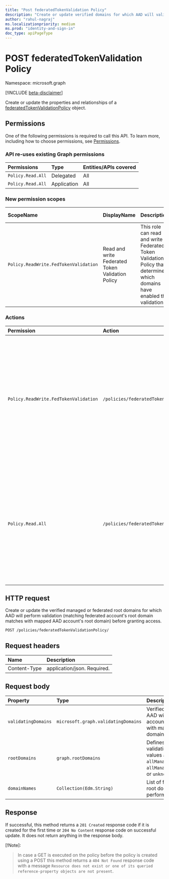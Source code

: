 ```yaml
---
title: "Post federatedTokenValidation Policy"
description: "Create or update verified domains for which AAD will validate whether federated account's root domain matches with mapped AAD account's root domain."
author: "rahul-nagraj"
ms.localizationpriority: medium
ms.prod: "identity-and-sign-in"
doc_type: apiPageType
---
```


# POST federatedTokenValidation Policy
Namespace: microsoft.graph

[!INCLUDE [beta-disclaimer](../../includes/beta-disclaimer.md)]

Create or update the properties and relationships of a [federatedTokenValidationPolicy](../resources/federatedtokenvalidationpolicy.md) object.

## Permissions

One of the following permissions is required to call this API. To learn more, including how to choose permissions, see [Permissions](/graph/permissions-reference).

### API re-uses existing Graph permissions

| Permissions | Type | Entities/APIs covered |
| :-- | :-- | :-- |
| `Policy.Read.All` | Delegated   | All |
| `Policy.Read.All` | Application | All |

### New permission scopes

| ScopeName | DisplayName | Description | Type | Admin Consent? | Entities/APIs covered |
| :-- | :-- | :-- | :-- | :-- | :-- |
| `Policy.ReadWrite.FedTokenValidation` | Read and write Federated Token Validation Policy | This role can read and write Federated Token Validation Policy that determines which domains have enabled the validation | Delegated | Yes | All |

### Actions

| Permission | Action | Description |
| :-- | :-- | :-- |
| `Policy.ReadWrite.FedTokenValidation` | `/policies/federatedTokenValidationPolicy` | Update verified domains for which AAD will perform validation (matching federated account's root domain matches with mapped AAD account's root domain) before granting access. |
| `Policy.Read.All`                           | `/policies/federatedTokenValidationPolicy` | Get verified domains for which AAD will perform validation (matching federated account's root domain matches with mapped AAD account's root domain) before granting access.    |

## HTTP request

Create or update the verified managed or federated root domains for which AAD will perform validation (matching federated account's root domain matches with mapped AAD account's root domain) before granting access.

```http
POST /policies/federatedTokenValidationPolicy/
```

## Request headers

|Name|Description|
|:---|:---|
|Content-Type|application/json. Required.|

## Request body
|Property|Type|Description|
|:---|:---|:---|
| `validatingDomains` | `microsoft.graph.validatingDomains` | Verified AAD domains for which AAD will validate that federated account's root domain matches with mapped AAD account's root domain. |
| `rootDomains` | `graph.rootDomains` | Defines to which domains the validation will apply to. Possible values are `all`, `allFederated`, `allManaged`, `enumerated`, `allManagedAndEnumeratedFederated`, or `unknownFutureValue`. |
| `domainNames` | `Collection(Edm.String)` | List of federated and/or managed root domains for which AAD will perform the validation. |

## Response

If successful, this method returns a `201 Created` response code if it is created for the first time or `204 No Content` response code on successful update. It does not return anything in the response body.

[!Note]:
> In case a GET is executed on the policy before the policy is created using a POST this method returns a `404 Not Found` response code with a message `Resource does not exist or one of its queried reference-property objects are not present`.
